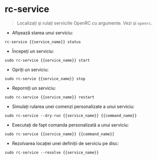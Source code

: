 # rc-service

> Localizați și rulați serviciile OpenRC cu argumente.
> Vezi și `openrc`.

- Afișează starea unui serviciu:

`rc-service {{service_name}} status`

- Începeți un serviciu:

`sudo rc-service {{service_name}} start`

- Opriți un serviciu:

`sudo rc-servie {{service_name}} stop`

- Reporniți un serviciu:

`sudo rc-service {{service_name}} restart`

- Simulați rularea unei comenzi personalizate a unui serviciu:

`sudo rc-service --dry-run {{service_name}} {{command_name}}`

- Executați de fapt comanda personalizată a unui serviciu:

`sudo rc-service {{service_name}} {{command_name}}`

- Rezolvarea locației unei definiții de serviciu pe disc:

`sudo rc-service --resolve {{service_name}}`
